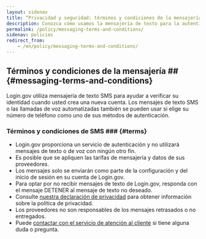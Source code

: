 ```yaml
---
layout: sidenav  
title: “Privacidad y seguridad: términos y condiciones de la mensajería”  
description: Conozca cómo usamos la mensajería de texto para la autenticación.  
permalink: /policy/messaging-terms-and-conditions/
sidenav: policies
redirect_from:
    - /en/policy/messaging-terms-and-conditions/
---
```

## Términos y condiciones de la mensajería ## {#messaging-terms-and-conditions}

Login.gov utiliza mensajería de texto SMS para ayudar a verificar su identidad cuando usted crea una nueva cuenta. Los mensajes de texto SMS o las llamadas de voz automatizadas también se pueden usar si elige su número de teléfono como uno de sus métodos de autenticación.

### Términos y condiciones de SMS ### {#terms}

* Login.gov proporciona un servicio de autenticación y no utilizará mensajes de texto o de voz con ningún otro fin.
* Es posible que se apliquen las tarifas de mensajería y datos de sus proveedores.
* Los mensajes solo se enviarán como parte de la configuración y del inicio de sesión en su cuenta de Login.gov.
* Para optar por no recibir mensajes de texto de Login.gov, responda con el mensaje DETENER al mensaje de texto no deseado.
* Consulte [nuestra declaración de privacidad](/policy/our-privacy-act-statement/) para obtener información sobre la política de privacidad.
* Los proveedores no son responsables de los mensajes retrasados ​​o no entregados.
* Puede [contactar con el servicio de atención al cliente](/contact/) si tiene alguna duda o pregunta.